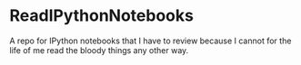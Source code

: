 # ReadIPythonNotebooks
A repo for IPython notebooks that I have to review because I cannot for the life of me read the bloody things any other way.

